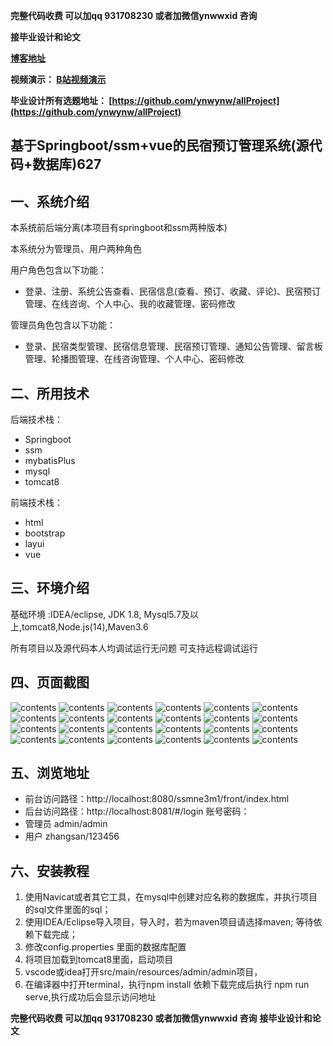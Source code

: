 **完整代码收费  可以加qq 931708230 或者加微信ynwwxid 咨询**

**接毕业设计和论文**

**[博客地址](https://blog.csdn.net/2303_76227485/article/details/131168106)**

**视频演示：
[B站视频演示](https://www.bilibili.com/video/BV13u411h7gw/)**

**毕业设计所有选题地址：
[https://github.com/ynwynw/allProject](https://github.com/ynwynw/allProject)**

## 基于Springboot/ssm+vue的民宿预订管理系统(源代码+数据库)627

## 一、系统介绍
本系统前后端分离(本项目有springboot和ssm两种版本)

本系统分为管理员、用户两种角色

用户角色包含以下功能：
- 登录、注册、系统公告查看、民宿信息(查看、预订、收藏、评论)、民宿预订管理、在线咨询、个人中心、我的收藏管理、密码修改

管理员角色包含以下功能：
- 登录、民宿类型管理、民宿信息管理、民宿预订管理、通知公告管理、留言板管理、轮播图管理、在线咨询管理、个人中心、密码修改

## 二、所用技术

后端技术栈：
- Springboot
- ssm
- mybatisPlus
- mysql
- tomcat8

前端技术栈：
- html
- bootstrap
- layui
- vue



## 三、环境介绍

基础环境 :IDEA/eclipse, JDK 1.8, Mysql5.7及以上,tomcat8,Node.js(14),Maven3.6

所有项目以及源代码本人均调试运行无问题 可支持远程调试运行

## 四、页面截图

![contents](./picture/picture1.png)
![contents](./picture/picture2.png)
![contents](./picture/picture3.png)
![contents](./picture/picture4.png)
![contents](./picture/picture5.png)
![contents](./picture/picture6.png)
![contents](./picture/picture7.png)
![contents](./picture/picture8.png)
![contents](./picture/picture9.png)
![contents](./picture/picture10.png)
![contents](./picture/picture11.png)
![contents](./picture/picture12.png)
![contents](./picture/picture13.png)
![contents](./picture/picture14.png)
![contents](./picture/picture15.png)
![contents](./picture/picture16.png)
![contents](./picture/picture17.png)
![contents](./picture/picture18.png)
![contents](./picture/picture19.png)
![contents](./picture/picture20.png)
![contents](./picture/picture21.png)
![contents](./picture/picture22.png)
![contents](./picture/picture23.png)
![contents](./picture/picture24.png)

## 五、浏览地址
- 前台访问路径：http://localhost:8080/ssmne3m1/front/index.html
- 后台访问路径：http://localhost:8081/#/login
  账号密码：
- 管理员  admin/admin
- 用户    zhangsan/123456

## 六、安装教程

1. 使用Navicat或者其它工具，在mysql中创建对应名称的数据库，并执行项目的sql文件里面的sql；
2. 使用IDEA/Eclipse导入项目，导入时，若为maven项目请选择maven; 等待依赖下载完成；
3. 修改config.properties 里面的数据库配置
4. 将项目加载到tomcat8里面，启动项目
5. vscode或idea打开src/main/resources/admin/admin项目，
6. 在编译器中打开terminal，执行npm install 依赖下载完成后执行 npm run serve,执行成功后会显示访问地址

**完整代码收费  可以加qq 931708230 或者加微信ynwwxid 咨询**
**接毕业设计和论文**





